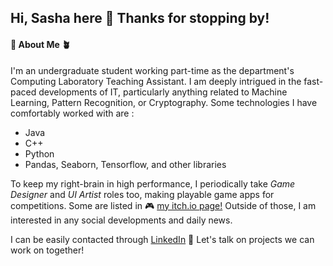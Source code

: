 ## Hi, Sasha here 👋  Thanks for stopping by!

#### 🌻 About Me 🪴
I'm an undergraduate student working part-time as the department's Computing Laboratory Teaching Assistant. I am deeply intrigued in the fast-paced developments of IT, particularly anything related to Machine Learning, Pattern Recognition, or Cryptography.
Some technologies I have comfortably worked with are :
- Java
- C++
- Python
- Pandas, Seaborn, Tensorflow, and other libraries
  
To keep my right-brain in high performance, I periodically take *Game Designer* and *UI Artist* roles too, making playable game apps for competitions. 
Some are listed in 🎮 [my itch.io page!](https://littleshumai.itch.io/)
Outside of those, I am interested in any social developments and daily news.

I can be easily contacted through [LinkedIn](www.linkedin.com/in/sashannbl) 🖤 Let's talk on projects we can work on together!

